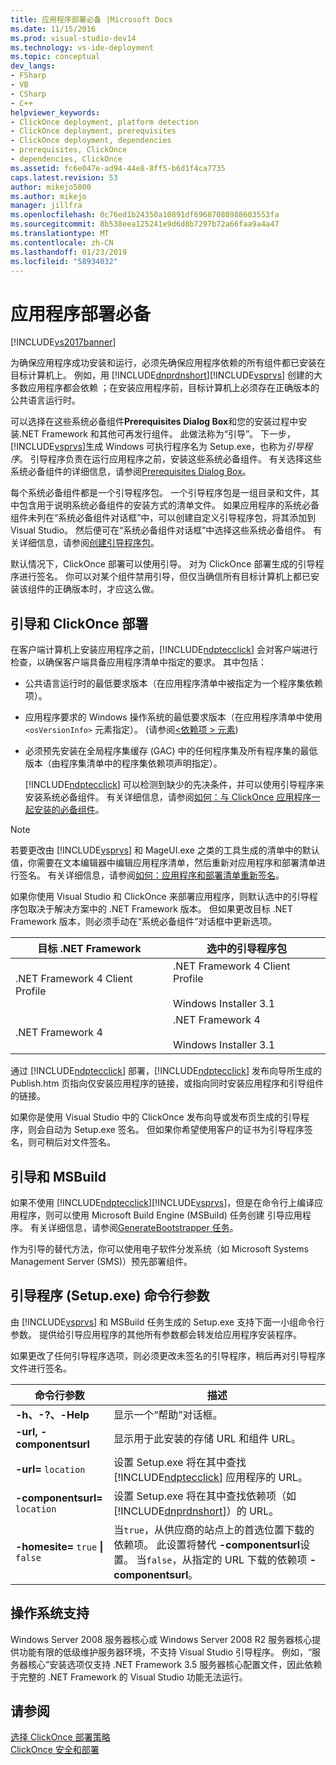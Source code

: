 ```yaml
---
title: 应用程序部署必备 |Microsoft Docs
ms.date: 11/15/2016
ms.prod: visual-studio-dev14
ms.technology: vs-ide-deployment
ms.topic: conceptual
dev_langs:
- FSharp
- VB
- CSharp
- C++
helpviewer_keywords:
- ClickOnce deployment, platform detection
- ClickOnce deployment, prerequisites
- ClickOnce deployment, dependencies
- prerequisites, ClickOnce
- dependencies, ClickOnce
ms.assetid: fc6e047e-ad94-44e8-8ff5-b6d1f4ca7735
caps.latest.revision: 53
author: mikejo5000
ms.author: mikejo
manager: jillfra
ms.openlocfilehash: 0c76ed1b24350a10891df69687080988603553fa
ms.sourcegitcommit: 8b538eea125241e9d6d8b7297b72a66faa9a4a47
ms.translationtype: MT
ms.contentlocale: zh-CN
ms.lasthandoff: 01/23/2019
ms.locfileid: "58934032"
---
```

# <a name="application-deployment-prerequisites"></a>应用程序部署必备
[!INCLUDE[vs2017banner](../includes/vs2017banner.md)]

为确保应用程序成功安装和运行，必须先确保应用程序依赖的所有组件都已安装在目标计算机上。 例如，用 [!INCLUDE[dnprdnshort](../includes/dnprdnshort-md.md)][!INCLUDE[vsprvs](../includes/vsprvs-md.md)] 创建的大多数应用程序都会依赖 ；在安装应用程序前，目标计算机上必须存在正确版本的公共语言运行时。  
  
 可以选择在这些系统必备组件**Prerequisites Dialog Box**和您的安装过程中安装.NET Framework 和其他可再发行组件。 此做法称为“引导”。 下一步，[!INCLUDE[vsprvs](../includes/vsprvs-md.md)]生成 Windows 可执行程序名为 Setup.exe，也称为*引导程序*。 引导程序负责在运行应用程序之前，安装这些系统必备组件。 有关选择这些系统必备组件的详细信息，请参阅[Prerequisites Dialog Box](../ide/reference/prerequisites-dialog-box.md)。  
  
 每个系统必备组件都是一个引导程序包。 一个引导程序包是一组目录和文件，其中包含用于说明系统必备组件的安装方式的清单文件。 如果应用程序的系统必备组件未列在“系统必备组件对话框”中，可以创建自定义引导程序包，将其添加到 Visual Studio。 然后便可在“系统必备组件对话框”中选择这些系统必备组件。 有关详细信息，请参阅[创建引导程序包](../deployment/creating-bootstrapper-packages.md)。  
  
 默认情况下，ClickOnce 部署可以使用引导。 对为 ClickOnce 部署生成的引导程序进行签名。 你可以对某个组件禁用引导，但仅当确信所有目标计算机上都已安装该组件的正确版本时，才应这么做。  
  
## <a name="bootstrapping-and-clickonce-deployment"></a>引导和 ClickOnce 部署  
 在客户端计算机上安装应用程序之前，[!INCLUDE[ndptecclick](../includes/ndptecclick-md.md)] 会对客户端进行检查，以确保客户端具备应用程序清单中指定的要求。 其中包括：  
  
- 公共语言运行时的最低要求版本（在应用程序清单中被指定为一个程序集依赖项）。  
  
- 应用程序要求的 Windows 操作系统的最低要求版本（在应用程序清单中使用 `<osVersionInfo>` 元素指定）。 (请参阅[\<依赖项 > 元素](../deployment/dependency-element-clickonce-application.md))  
  
- 必须预先安装在全局程序集缓存 (GAC) 中的任何程序集及所有程序集的最低版本（由程序集清单中的程序集依赖项声明指定）。  
  
  [!INCLUDE[ndptecclick](../includes/ndptecclick-md.md)] 可以检测到缺少的先决条件，并可以使用引导程序来安装系统必备组件。 有关详细信息，请参阅[如何：与 ClickOnce 应用程序一起安装的必备组件](../deployment/how-to-install-prerequisites-with-a-clickonce-application.md)。  
  
> [!NOTE]
>  若要更改由 [!INCLUDE[vsprvs](../includes/vsprvs-md.md)] 和 MageUI.exe 之类的工具生成的清单中的默认值，你需要在文本编辑器中编辑应用程序清单，然后重新对应用程序和部署清单进行签名。 有关详细信息，请参阅[如何：应用程序和部署清单重新签名](../deployment/how-to-re-sign-application-and-deployment-manifests.md)。  
  
 如果你使用 Visual Studio 和 ClickOnce 来部署应用程序，则默认选中的引导程序包取决于解决方案中的 .NET Framework 版本。 但如果更改目标 .NET Framework 版本，则必须手动在“系统必备组件”对话框中更新选项。  
  
|目标 .NET Framework|选中的引导程序包|  
|---------------------------|------------------------------------|  
|.NET Framework 4 Client Profile|.NET Framework 4 Client Profile<br /><br /> Windows Installer 3.1|  
|.NET Framework 4|.NET Framework 4<br /><br /> Windows Installer 3.1|  
  
 通过 [!INCLUDE[ndptecclick](../includes/ndptecclick-md.md)] 部署，[!INCLUDE[ndptecclick](../includes/ndptecclick-md.md)] 发布向导所生成的 Publish.htm 页指向仅安装应用程序的链接，或指向同时安装应用程序和引导组件的链接。  
  
 如果你是使用 Visual Studio 中的 ClickOnce 发布向导或发布页生成的引导程序，则会自动为 Setup.exe 签名。 但如果你希望使用客户的证书为引导程序签名，则可稍后对文件签名。  
  
## <a name="bootstrapping-and-msbuild"></a>引导和 MSBuild  
 如果不使用 [!INCLUDE[ndptecclick](../includes/ndptecclick-md.md)][!INCLUDE[vsprvs](../includes/vsprvs-md.md)]，但是在命令行上编译应用程序，则可以使用 Microsoft Build Engine (MSBuild) 任务创建  引导应用程序。 有关详细信息，请参阅[GenerateBootstrapper 任务](../msbuild/generatebootstrapper-task.md)。  
  
 作为引导的替代方法，你可以使用电子软件分发系统（如 Microsoft Systems Management Server (SMS)）预先部署组件。  
  
## <a name="bootstrapper-setupexe-command-line-arguments"></a>引导程序 (Setup.exe) 命令行参数  
 由 [!INCLUDE[vsprvs](../includes/vsprvs-md.md)] 和 MSBuild 任务生成的 Setup.exe 支持下面一小组命令行参数。 提供给引导应用程序的其他所有参数都会转发给应用程序安装程序。  
  
 如果更改了任何引导程序选项，则必须更改未签名的引导程序，稍后再对引导程序文件进行签名。  
  
|命令行参数|描述|  
|---------------------------|-----------------|  
|**-h、-?、-Help**|显示一个“帮助”对话框。|  
|**-url, -componentsurl**|显示用于此安装的存储 URL 和组件 URL。|  
|**-url=** `location`|设置 Setup.exe 将在其中查找 [!INCLUDE[ndptecclick](../includes/ndptecclick-md.md)] 应用程序的 URL。|  
|**-componentsurl=** `location`|设置 Setup.exe 将在其中查找依赖项（如 [!INCLUDE[dnprdnshort](../includes/dnprdnshort-md.md)]）的 URL。|  
|**-homesite=** `true` **&#124;** `false`|当`true`，从供应商的站点上的首选位置下载的依赖项。 此设置将替代 **-componentsurl**设置。 当`false`，从指定的 URL 下载的依赖项 **-componentsurl**。|  
  
## <a name="operating-system-support"></a>操作系统支持  
 Windows Server 2008 服务器核心或 Windows Server 2008 R2 服务器核心提供功能有限的低级维护服务器环境，不支持 Visual Studio 引导程序。 例如，“服务器核心”安装选项仅支持 .NET Framework 3.5 服务器核心配置文件，因此依赖于完整的 .NET Framework 的 Visual Studio 功能无法运行。  
  
## <a name="see-also"></a>请参阅  
 [选择 ClickOnce 部署策略](../deployment/choosing-a-clickonce-deployment-strategy.md)   
 [ClickOnce 安全和部署](../deployment/clickonce-security-and-deployment.md)
